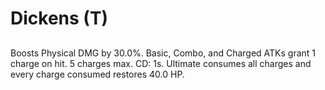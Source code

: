 # Dickens (T)

## 

Boosts Physical DMG by 30.0%. Basic, Combo, and Charged ATKs grant 1 charge on hit. 5 charges max. CD: 1s. Ultimate consumes all charges and every charge consumed restores 40.0 HP.